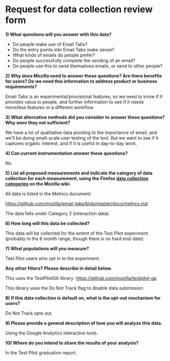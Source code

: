 # Request for data collection review form

**1) What questions will you answer with this data?**

* Do people make use of Email Tabs?
* Do the entry points into Email Tabs make sense?
* What kinds of emails do people prefer?
* Do people successfully complete the sending of an email?
* Do people use this to send themselves emails, or send to other people?

**2) Why does Mozilla need to answer these questions?  Are there benefits for users? Do we need this information to address product or business requirements?**

Email Tabs is an experimental/provisional features, so we need to know if it provides value to people, and further information to see if it needs more/less features or a different workflow.

**3) What alternative methods did you consider to answer these questions? Why were they not sufficient?**

We have a lot of qualitative data pointing to the importance of email, and we'll be doing small-scale user testing of the tool. But we want to see if it captures organic interest, and if it is useful in day-to-day work.

**4) Can current instrumentation answer these questions?**

No.

**5) List all proposed measurements and indicate the category of data collection for each measurement, using the Firefox [data collection categories](https://wiki.mozilla.org/Firefox/Data_Collection) on the Mozilla wiki.**

All data is listed in the Metrics document:

https://github.com/mozilla/email-tabs/blob/master/docs/metrics.md

The data falls under Category 2 (interaction data)

**6) How long will this data be collected?**

This data will be collected for the extent of the Test Pilot experiment (probably in the 6 month range, though there is no hard end-date).

**7) What populations will you measure?**

Test Pilot users who opt in to the experiment.

**Any other filters?  Please describe in detail below.**

This uses the TestPilotGA library: https://github.com/mozilla/testpilot-ga

This library uses the Do Not Track flag to disable data submission.

**8) If this data collection is default on, what is the opt-out mechanism for users?**

Do Not Track opts out.

**9) Please provide a general description of how you will analyze this data.**

Using the Google Analytics interactive tools.

**10) Where do you intend to share the results of your analysis?**

In the Test Pilot graduation report.
